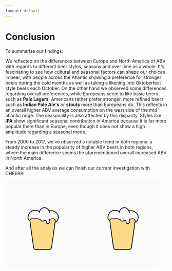 ```yaml
---
layout: default
---
```


# Conclusion

To summarise our findings:

We reflected on the differences between Europe and North America of ABV with regards to different beer styles, seasons and over time as a whole. It's fascinating to see how cultural and seasonal factors can shape our choices in beer, with people across the Atlantic showing a preference for stronger beers during the cold months as well as taking a likening into Oktoberfest style beers each October. On the other hand we observed some differences regarding overall preferences, while Europeans seem to like basic beers such as **Pale Lagers**, Americans rather prefer stronger, more refined beers such as **Indian Pale Ale's** or **stouts** more than Europeans do. This reflects in an overall higher ABV average consumption on the west side of the mid atlantic ridge. The seasonality is also affected by this disparity. Styles like **IPA** show significant seasonal contribution in America because it is far more popular there than in Europe, even though it does not show a high amplitude regarding a seasonal mode.

From 2000 to 2017, we've observed a notable trend in both regions: a steady increase in the popularity of higher ABV beers in both regions, where the main difference seems the aforementioned overall increased ABV in North America.

And after all the analysis we can finish our current investigation with CHEERS!

![CHEERS](./gifs/cheers.gif)
